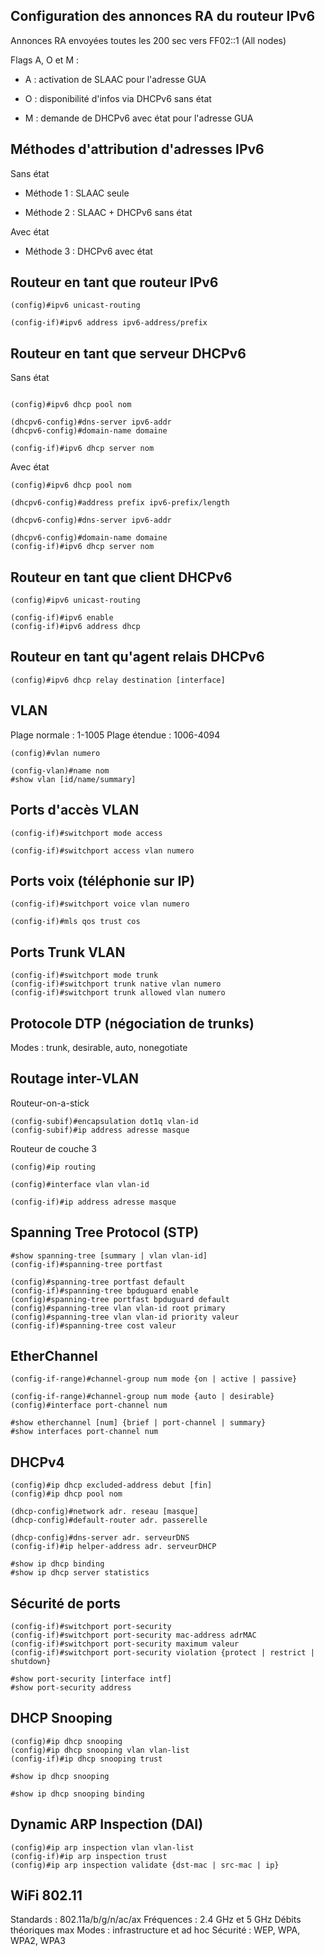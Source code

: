 ## Configuration des annonces RA du routeur IPv6

Annonces RA envoyées toutes les 200 sec vers FF02::1 (All nodes)

Flags A, O et M :

- A : activation de SLAAC pour l'adresse GUA

- O : disponibilité d'infos via DHCPv6 sans état
- M : demande de DHCPv6 avec état pour l'adresse GUA

## Méthodes d'attribution d'adresses IPv6

Sans état

- Méthode 1 : SLAAC seule

- Méthode 2 : SLAAC + DHCPv6 sans état

Avec état

- Méthode 3 : DHCPv6 avec état

## Routeur en tant que routeur IPv6

```
(config)#ipv6 unicast-routing

(config-if)#ipv6 address ipv6-address/prefix
```

## Routeur en tant que serveur DHCPv6

Sans état

```

(config)#ipv6 dhcp pool nom

(dhcpv6-config)#dns-server ipv6-addr
(dhcpv6-config)#domain-name domaine

(config-if)#ipv6 dhcp server nom
```

Avec état

```
(config)#ipv6 dhcp pool nom

(dhcpv6-config)#address prefix ipv6-prefix/length

(dhcpv6-config)#dns-server ipv6-addr

(dhcpv6-config)#domain-name domaine
(config-if)#ipv6 dhcp server nom
```

## Routeur en tant que client DHCPv6

```
(config)#ipv6 unicast-routing

(config-if)#ipv6 enable
(config-if)#ipv6 address dhcp
```

## Routeur en tant qu'agent relais DHCPv6

```
(config)#ipv6 dhcp relay destination [interface]
```

## VLAN

Plage normale : 1-1005
Plage étendue : 1006-4094
```
(config)#vlan numero

(config-vlan)#name nom
#show vlan [id/name/summary]
```

## Ports d'accès VLAN

```
(config-if)#switchport mode access

(config-if)#switchport access vlan numero
```

## Ports voix (téléphonie sur IP)

```
(config-if)#switchport voice vlan numero

(config-if)#mls qos trust cos
```

## Ports Trunk VLAN

```
(config-if)#switchport mode trunk
(config-if)#switchport trunk native vlan numero
(config-if)#switchport trunk allowed vlan numero
```

## Protocole DTP (négociation de trunks)

Modes : trunk, desirable, auto, nonegotiate
## Routage inter-VLAN

Routeur-on-a-stick

```
(config-subif)#encapsulation dot1q vlan-id
(config-subif)#ip address adresse masque
```

Routeur de couche 3

```
(config)#ip routing

(config)#interface vlan vlan-id

(config-if)#ip address adresse masque
```

## Spanning Tree Protocol (STP)

```
#show spanning-tree [summary | vlan vlan-id]
(config-if)#spanning-tree portfast

(config)#spanning-tree portfast default
(config-if)#spanning-tree bpduguard enable
(config)#spanning-tree portfast bpduguard default
(config)#spanning-tree vlan vlan-id root primary
(config)#spanning-tree vlan vlan-id priority valeur
(config-if)#spanning-tree cost valeur
```

## EtherChannel

```
(config-if-range)#channel-group num mode {on | active | passive}

(config-if-range)#channel-group num mode {auto | desirable}
(config)#interface port-channel num

#show etherchannel [num] {brief | port-channel | summary}
#show interfaces port-channel num
```

## DHCPv4

```
(config)#ip dhcp excluded-address debut [fin]
(config)#ip dhcp pool nom

(dhcp-config)#network adr. reseau [masque]
(dhcp-config)#default-router adr. passerelle

(dhcp-config)#dns-server adr. serveurDNS
(config-if)#ip helper-address adr. serveurDHCP

#show ip dhcp binding
#show ip dhcp server statistics
```

## Sécurité de ports

```
(config-if)#switchport port-security
(config-if)#switchport port-security mac-address adrMAC
(config-if)#switchport port-security maximum valeur
(config-if)#switchport port-security violation {protect | restrict | shutdown}

#show port-security [interface intf]
#show port-security address
```

## DHCP Snooping

```
(config)#ip dhcp snooping
(config)#ip dhcp snooping vlan vlan-list
(config-if)#ip dhcp snooping trust

#show ip dhcp snooping

#show ip dhcp snooping binding
```

## Dynamic ARP Inspection (DAI)

```
(config)#ip arp inspection vlan vlan-list
(config-if)#ip arp inspection trust
(config)#ip arp inspection validate {dst-mac | src-mac | ip}
```

## WiFi 802.11

Standards : 802.11a/b/g/n/ac/ax
Fréquences : 2.4 GHz et 5 GHz
Débits théoriques max
Modes : infrastructure et ad hoc
Sécurité : WEP, WPA, WPA2, WPA3